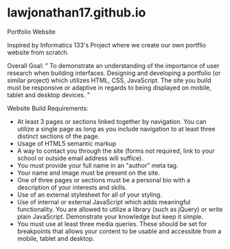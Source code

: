 # lawjonathan17.github.io

Portfolio Website

Inspired by Informatics 133's Project where we create our own portflio
website from scratch.

Overall Goal:
" To demonstrate an understanding of the importance of user research when
building interfaces. Designing and developing a portfolio (or similar
project) which utilizes HTML, CSS, JavaScript. The site you build must
be responsive or adaptive in regards to being displayed on mobile,
tablet and desktop devices. "

Website Build Requirements:
- At least 3 pages or sections linked together by navigation. You can
utilize a single page as long as you include navigation to at least three
distinct sections of the page.
- Usage of HTML5 semantic markup
- A way to contact you through the site (forms not required, link to your
school or outside email address will suffice).
- You must provide your full name in an "author" meta tag.
- Your name and image must be present on the site. 
- One of three pages or sections must be a personal bio with a description
of your interests and skills.
- Use of an external stylesheet for all of your styling.
- Use of internal or external JavaScript which adds meaningful functionality.
You are allowed to utilize a library (such as jQuery) or write plain
JavaScript. Demonstrate your knowledge but keep it simple.
- You must use at least three media queries. These should be set for
breakpoints that allows your content to be usable and accessible from a
mobile, tablet and desktop.